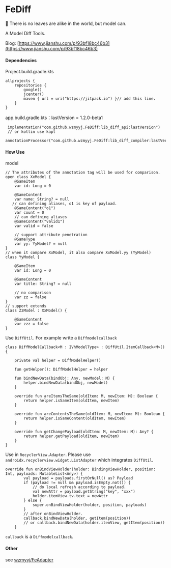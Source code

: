 # FeDiff
:fallen_leaf: There is no leaves are alike in the world, but model can.


A Model Diff Tools.

Blog: [https://www.jianshu.com/p/93bf18bc46b3](https://www.jianshu.com/p/93bf18bc46b3)

#### Dependencies 
Project.build.gradle.kts
```
allprojects {
    repositories {
        google()
        jcenter()
        maven { url = uri("https://jitpack.io") }// add this line.
    }
}
```
app.build.gradle.kts：lastVersion = 1.2.0-beta1
```
 implementation("com.github.wzmyyj.FeDiff:lib_diff_api:lastVersion")
 // or kotlin use kapt
 annotationProcessor("com.github.wzmyyj.FeDiff:lib_diff_compiler:lastVersion")
```
#### How Use
model
```
// The attributes of the annotation tag will be used for comparison.
open class XxModel {
    @SameItem
    var id: Long = 0

    @SameContent
    var name: String? = null
   // can defining aliases, o1 is key of payload.
    @SameContent("o1")
    var count = 0
    // can defining aliases
    @SameContent("valid1")
    var valid = false

    // support attribute penetration
    @SameType
    var yy: YyModel? = null
}
// when it compare XxModel, it also compare XxModel.yy (YyModel)
class YyModel {

    @SameItem
    var id: Long = 0

    @SameContent
    var title: String? = null

    // no comparison
    var zz = false
}
// support extends
class ZzModel : XxModel() {

    @SameContent
    var zzz = false
}
```
Use `DiffUtil`. For example write a `Diffmodelcallback`
```
class DiffModelCallback<M : IVhModelType> : DiffUtil.ItemCallback<M>() {

    private val helper = DiffModelHelper()

    fun getHelper(): DiffModelHelper = helper

    fun bindNewData(bindObj: Any, newModel: M) {
        helper.bindNewData(bindObj, newModel)
    }

    override fun areItemsTheSame(oldItem: M, newItem: M): Boolean {
        return helper.isSameItem(oldItem, newItem)
    }

    override fun areContentsTheSame(oldItem: M, newItem: M): Boolean {
        return helper.isSameContent(oldItem, newItem)
    }

    override fun getChangePayload(oldItem: M, newItem: M): Any? {
        return helper.getPayload(oldItem, newItem)
    }
}
```
Use  in `RecyclerView.Adapter`. Please use `androidx.recyclerview.widget.ListAdapter` which integrates `DiffUtil`.
```
override fun onBindViewHolder(holder: BindingViewHolder, position: Int, payloads: MutableList<Any>) {
        val payload = payloads.firstOrNull() as? Payload
        if (payload != null && payload.isEmpty.not()) {
            // do local refresh according to payload.
            val newAttr = payload.getString("key", "xxx")
            holder.itemView.tv.text = newAttr
        } else {
            super.onBindViewHolder(holder, position, payloads)
        }
        // after onBindViewHolder.
        callback.bindNewData(holder, getItem(position))
        // or callback.bindNewData(holder.itemView, getItem(position))
    }
```
`callback` is a `Diffmodelcallback`.

#### Other
see [wzmyyj/FeAdapter](https://github.com/wzmyyj/FeAdapter)

